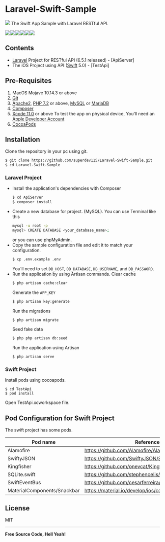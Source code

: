# Laravel-Swift-Sample

![](https://img.shields.io/badge/sample%20project-v1.0-blue)
The Swift App Sample with Laravel RESTful API.

![](https://res.cloudinary.com/ddyyw1ytz/image/upload/c_fit,w_250/v1573950930/screenshot-1_jqizzo.png)![](https://res.cloudinary.com/ddyyw1ytz/image/upload/c_fit,w_250/v1573950930/screenshot-2_kemr40.png)![](https://res.cloudinary.com/ddyyw1ytz/image/upload/c_fit,w_250/v1573950931/screenshot-3_i2uc8x.png)![](https://res.cloudinary.com/ddyyw1ytz/image/upload/c_fit,w_250/v1573950931/screenshot-4_dogysc.png)![](https://res.cloudinary.com/ddyyw1ytz/image/upload/c_fit,w_250/v1573950931/screenshot-5_zf5v8m.png)![](https://res.cloudinary.com/ddyyw1ytz/image/upload/c_fit,w_250/v1573950930/screenshot-6_r8v2u5.png)

## Contents
- [Laravel](https://laravel.com/) Project for RESTful API (6.5.1 released) - [ApiServer]
- The iOS Project using API ([Swift](https://developer.apple.com/swift/) 5.0) - [TestApi]

## Pre-Requisites
1. MacOS Mojave 10.14.3 or above
1. [Git](https://git-scm.com/)
1. [Apache2](https://httpd.apache.org/),  [PHP 7.2](https://www.php.net/) or above,  [MySQL](https://www.mysql.com/) or [MariaDB](https://mariadb.org)
1. [Composer](https://getcomposer.org/)
1. [Xcode 11.0](https://developer.apple.com/documentation/xcode_release_notes/xcode_11_release_notes) or above
   To test the app on physical device, You'll need an [Apple Developer Account](https://developer.apple.com/)
1. [CocoaPods](https://cocoapods.org)

## Installation
Clone the repository in your pc using git.
```sh
$ git clone https://github.com/superdev115/Laravel-Swift-Sample.git
$ cd Laravel-Swift-Sample
```
### Laravel Project
- Install the application's dependencies with Composer
    ```sh
    $ cd ApiServer
    $ composer install
    ```
- Create a new database for project. (MySQL).
    You can use Terminal like this
    ```sh
    mysql -u root -p
    mysql> CREATE DATABASE <your_database_name>;
    ```
    or you can use phpMyAdmin.
- Copy the sample configuration file and edit it to match your configuration.
    ```sh
    $ cp .env.example .env
    ```
    You'll need to set `DB_HOST`, `DB_DATABASE`, `DB_USERNAME`, and `DB_PASSWORD`.
- Run the application by using Artisan commands.
    Clear cache
    ```sh
    $ php artisan cache:clear
    ```
    Generate the `APP_KEY`
    ```sh
    $ php artisan key:generate
    ```
    Run the migrations
    ```sh
    $ php artisan migrate
    ```
    Seed fake data
    ```sh
    $ php php artisan db:seed
    ```
    Run the application using Artisan
    ```sh
    $ php artisan serve
    ```
### Swift Project
Install pods using cocoapods.
    
    $ cd TestApi
    $ pod install
    
Open TestApi.xcworkspace file.

## Pod Configuration for Swift Project 

The swift project has some pods.

| Pod name | Reference |
| ------ | ------ |
| Alamofire | https://github.com/Alamofire/Alamofire |
| SwiftyJSON | https://github.com/SwiftyJSON/SwiftyJSON |
| Kingfisher | https://github.com/onevcat/Kingfisher |
| SQLite.swift | https://github.com/stephencelis/SQLite.swift |
| SwiftEventBus | https://github.com/cesarferreira/SwiftEventBus |
| MaterialComponents/Snackbar | https://material.io/develop/ios/components/snackbars |

## License
MIT

----

**Free Source Code, Hell Yeah!**